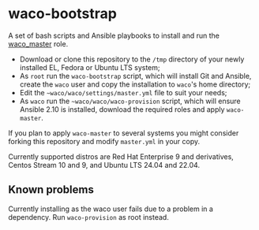waco-bootstrap
==============

A set of bash scripts and Ansible playbooks to install and run the
[waco_master](https://github.com/waco-org/waco-master.git) role. 

- Download or clone this repository to the `/tmp` directory of your newly installed EL, Fedora or
  Ubuntu LTS system;
- As `root` run the `waco-bootstrap` script, which will install Git and Ansible, create the
  `waco` user and copy the installation to `waco`'s home directory;
- Edit the `~waco/waco/settings/master.yml` file to suit your needs;
- As `waco` run the `~waco/waco/waco-provision` script, which will ensure Ansible 2.10 is
  installed, download the required roles and apply `waco-master`.

If you plan to apply `waco-master` to several systems you might consider forking this repository
and modify `master.yml` in your copy.

Currently supported distros are Red Hat Enterprise 9 and derivatives, Centos Stream 10 and 9, and
Ubuntu LTS 24.04 and 22.04.

Known problems
--------------

Currently installing as the waco user fails due to a problem in a dependency. Run `waco-provision`
as root instead.

